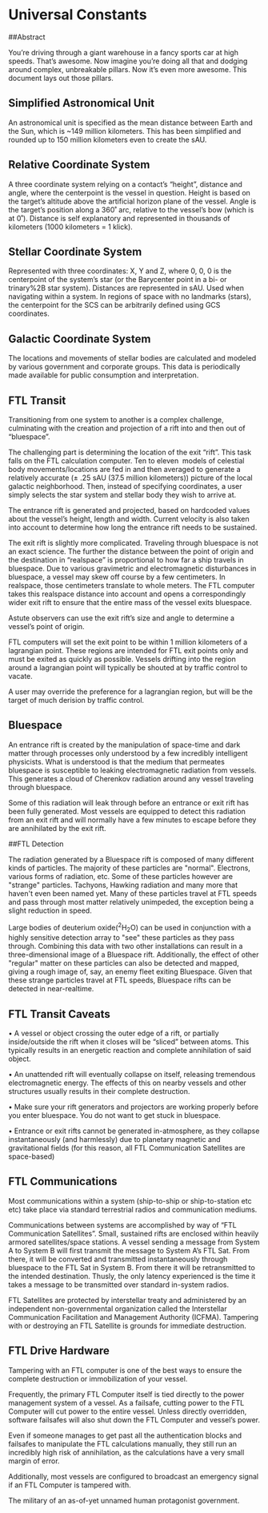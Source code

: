 # Universal Constants
##Abstract

You’re driving through a giant warehouse in a fancy sports car at high speeds. That’s awesome. Now imagine you’re doing all that and dodging around complex, unbreakable pillars. Now it’s even more awesome. This document lays out those pillars.

## Simplified Astronomical Unit

An astronomical unit is specified as the mean distance between Earth and the Sun, which is ~149 million kilometers. This has been simplified and rounded up to 150 million kilometers even to create the sAU.

## Relative Coordinate System

A three coordinate system relying on a contact’s “height”, distance and angle, where the centerpoint is the vessel in question. Height is based on the target’s altitude above the artificial horizon plane of the vessel. Angle is the target’s position along a 360˚ arc, relative to the vessel’s bow (which is at 0˚). Distance is self explanatory and represented in thousands of kilometers (1000 kilometers = 1 klick).

## Stellar Coordinate System

Represented with three coordinates: X, Y and Z, where 0, 0, 0 is the centerpoint of the system’s star (or the Barycenter point in a bi- or trinary%2B star system). Distances are represented in sAU. Used when navigating within a system. In regions of space with no landmarks (stars), the centerpoint for the SCS can be arbitrarily defined using GCS coordinates.

## Galactic Coordinate System

The locations and movements of stellar bodies are calculated and modeled by various government and corporate groups. This data is periodically made available for public consumption and interpretation.

## FTL Transit

Transitioning from one system to another is a complex challenge, culminating with the creation and projection of a rift into and then out of “bluespace”.

The challenging part is determining the location of the exit “rift”. This task falls on the FTL calculation computer. Ten to eleven &nbsp;models of celestial body movements/locations are fed in and then averaged to generate a relatively accurate (± .25 sAU (37.5 million kilometers)) picture of the local galactic neighborhood. Then, instead of specifying coordinates, a user simply selects the star system and stellar body they wish to arrive at.

The entrance rift is generated and projected, based on hardcoded values about the vessel’s height, length and width. Current velocity is also taken into account to determine how long the entrance rift needs to be sustained.

The exit rift is slightly more complicated. Traveling through bluespace is not an exact science. The further the distance between the point of origin and the destination in “realspace” is proportional to how far a ship travels in bluespace. Due to various gravimetric and electromagnetic disturbances in bluespace, a vessel may skew off course by a few centimeters. In realspace, those centimeters translate to whole meters. The FTL computer takes this realspace distance into account and opens a correspondingly wider exit rift to ensure that the entire mass of the vessel exits bluespace.

Astute observers can use the exit rift’s size and angle to determine a vessel’s point of origin.

FTL computers will set the exit point to be within 1 million kilometers of a lagrangian point. These regions are intended for FTL exit points only and must be exited as quickly as possible. Vessels drifting into the region around a lagrangian point will typically be shouted at by traffic control to vacate.

A user may override the preference for a lagrangian region, but will be the target of much derision by traffic control.

## Bluespace

An entrance rift is created by the manipulation of space-time and dark matter through processes only understood by a few incredibly intelligent physicists. What is understood is that the medium that permeates bluespace is susceptible to leaking electromagnetic radiation from vessels. This generates a cloud of Cherenkov radiation around any vessel traveling through bluespace.

Some of this radiation will leak through before an entrance or exit rift has been fully generated. Most vessels are equipped to detect this radiation from an exit rift and will normally have a few minutes to escape before they are annihilated by the exit rift.

##FTL Detection

The radiation generated by a Bluespace rift is composed of many different kinds of particles. The majority of these particles are "normal". Electrons, various forms of radiation, etc. Some of these particles however are "strange" particles. Tachyons, Hawking radiation and many more that haven't even been named yet. Many of these particles travel at FTL speeds and pass through most matter relatively unimpeded, the exception being a slight reduction in speed. 

Large bodies of deuterium oxide(<sup>2</sup>H<sub>2</sub>O) can be used in conjunction with a highly sensitive detection array to "see" these particles as they pass through. Combining this data with two other installations can result in a three-dimensional image of a Bluespace rift. Additionally, the effect of other "regular" matter on these particles can also be detected and mapped, giving a rough image of, say, an enemy fleet exiting Bluespace. Given that these strange particles travel at FTL speeds, Bluespace rifts can be detected in near-realtime.

## FTL Transit Caveats

• A vessel or object crossing the outer edge of a rift, or partially inside/outside the rift when it closes will be “sliced” between atoms. This typically results in an energetic reaction and complete annihilation of said object.

• An unattended rift will eventually collapse on itself, releasing tremendous electromagnetic energy. The effects of this on nearby vessels and other structures usually results in their complete destruction.

• Make sure your rift generators and projectors are working properly before you enter bluespace. You do not want to get stuck in bluespace.

• Entrance or exit rifts cannot be generated in-atmosphere, as they collapse instantaneously (and harmlessly) due to planetary magnetic and gravitational fields (for this reason, all FTL Communication Satellites are space-based)

## FTL Communications

Most communications within a system (ship-to-ship or ship-to-station etc etc) take place via standard terrestrial radios and communication mediums.

Communications between systems are accomplished by way of “FTL Communication Satellites”. Small, sustained rifts are enclosed within heavily armored satellites/space stations. A vessel sending a message from System A to System B will first transmit the message to System A’s FTL Sat. From there, it will be converted and transmitted instantaneously through bluespace to the FTL Sat in System B. From there it will be retransmitted to the intended destination. Thusly, the only latency experienced is the time it takes a message to be transmitted over standard in-system radios.

FTL Satellites are protected by interstellar treaty and administered by an independent non-governmental organization called the Interstellar Communication Facilitation and Management Authority (ICFMA). Tampering with or destroying an FTL Satellite is grounds for immediate destruction.

## FTL Drive Hardware

Tampering with an FTL computer is one of the best ways to ensure the complete destruction or immobilization of your vessel.

Frequently, the primary FTL Computer itself is tied directly to the power management system of a vessel. As a failsafe, cutting power to the FTL Computer will cut power to the entire vessel. Unless directly overridden, software failsafes will also shut down the FTL Computer and vessel’s power.

Even if someone manages to get past all the authentication blocks and failsafes to manipulate the FTL calculations manually, they still run an incredibly high risk of annihilation, as the calculations have a very small margin of error.

Additionally, most vessels are configured to broadcast an emergency signal if an FTL Computer is tampered with.

The military of an as-of-yet unnamed human protagonist government.





